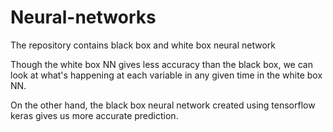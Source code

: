 # Neural-networks
The repository contains black box and white box neural network

Though the white box NN gives less accuracy than the black box, we can look at what's happening at each variable in any given time in the white box NN.

On the other hand, the black box neural network created using tensorflow keras gives us more accurate prediction.
